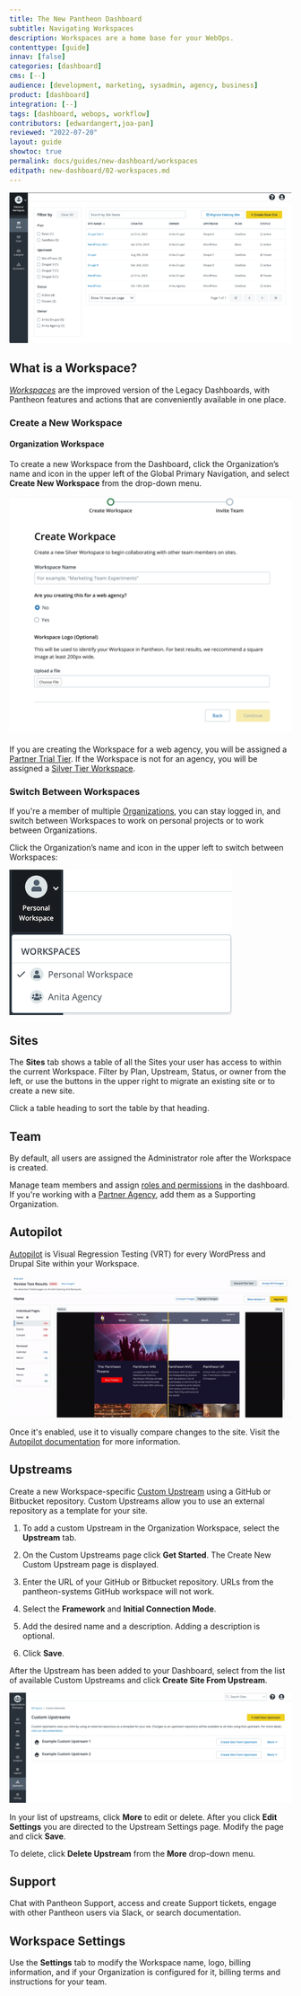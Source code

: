 ```yaml
---
title: The New Pantheon Dashboard
subtitle: Navigating Workspaces
description: Workspaces are a home base for your WebOps.
contenttype: [guide]
innav: [false]
categories: [dashboard]
cms: [--]
audience: [development, marketing, sysadmin, agency, business]
product: [dashboard]
integration: [--]
tags: [dashboard, webops, workflow]
contributors: [edwardangert,joa-pan]
reviewed: "2022-07-20"
layout: guide
showtoc: true
permalink: docs/guides/new-dashboard/workspaces
editpath: new-dashboard/02-workspaces.md
---
```


![A screenshot of a Workspace with a list of sites](../../../images/dashboard/new-dashboard/workspace.png)

## What is a Workspace?

[<dfn id="worksp">Workspaces</dfn>](/guides/new-dashboard) are the improved version of the Legacy Dashboards, with Pantheon features and actions that are conveniently available in one place.

### Create a New Workspace

#### Organization Workspace

To create a new Workspace from the Dashboard, click the Organization’s name and icon in the upper left of the Global Primary Navigation, and select **Create New Workspace** from the drop-down menu. 

![A screenshot of creating a Workspace](../../../images/dashboard/new-dashboard/create-workspace.png)

If you are creating the Workspace for a web agency, you will be assigned a [Partner Trial Tier](https://pantheon.io/plans/partner-program). If the Workspace is not for an agency, you will be assigned a [Silver Tier Workspace](https://pantheon.io/plans/pricing).

### Switch Between Workspaces

If you're a member of multiple [Organizations](/guides/account-mgmt/workspace-sites-teams/workspaces), you can stay logged in, and switch between Workspaces to work on personal projects or to work between Organizations.

Click the Organization’s name and icon in the upper left to switch between Workspaces:

![Workspace switcher shows a personal and Agency workspace](../../../images/dashboard/new-dashboard/workspaces-selector.png)

## Sites

The **<i className="fa fa-window-restore"></i> Sites** tab shows a table of all the Sites your user has access to within the current Workspace. Filter by Plan, Upstream, Status, or owner from the left, or use the buttons in the upper right to migrate an existing site or to create a new site.

Click a table heading to sort the table by that heading.

## Team

By default, all users are assigned the Administrator role after the Workspace is created.

Manage team members and assign [roles and permissions](/guides/account-mgmt/workspace-sites-teams/teams#roles-and-permissions) in the dashboard. If you're working with a [Partner Agency](https://pantheon.io/plans/partner-program?docs), add them as a Supporting Organization.

## Autopilot

[Autopilot](/guides/autopilot) is Visual Regression Testing (VRT) for every WordPress and Drupal Site within your Workspace.

![A gif showing Autopilot visual regression testing](../../../images/dashboard/vrt.gif)

Once it's enabled, use it to visually compare changes to the site. Visit the [Autopilot documentation](/guides/autopilot) for more information.

## Upstreams

Create a new Workspace-specific [Custom Upstream](/guides/custom-upstream) using a GitHub or Bitbucket repository. Custom Upstreams allow you to use an external repository as a template for your site.

1. To add a custom Upstream in the Organization Workspace, select the **Upstream** tab.

1. On the Custom Upstreams page click **Get Started**. The Create New Custom Upstream page is displayed.

1. Enter the URL of your GitHub or Bitbucket repository. URLs from the pantheon-systems GitHub workspace will not work.

1. Select the **Framework** and **Initial Connection Mode**.

1. Add the desired name and a description. Adding a description is optional.

1. Click **Save**.

After the Upstream has been added to your Dashboard, select from the list of available Custom Upstreams and click **Create Site From Upstream**. 

![List of available custom upstreams](../../../images/dashboard/new-dashboard/custom-upstreams-list.png)

In your list of upstreams, click **More** to edit or delete. After you click **Edit Settings** you are directed to the Upstream Settings page. Modify the page and click **Save**.

To delete, click **Delete Upstream** from the **More** drop-down menu. 

## Support

Chat with Pantheon Support, access and create Support tickets, engage with other Pantheon users via Slack, or search documentation.

## Workspace Settings

Use the **Settings** tab to modify the Workspace name, logo, billing information, and if your Organization is configured for it, billing terms and instructions for your team.
